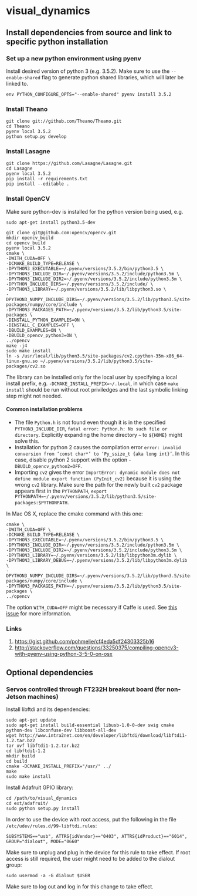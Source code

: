 # visual_dynamics

## Install dependencies from source and link to specific python installation

### Set up a new python environment using pyenv

Install desired version of python 3 (e.g. 3.5.2). Make sure to use the `--enable-shared` flag to generate python shared libraries, which will later be linked to.
```
env PYTHON_CONFIGURE_OPTS="--enable-shared" pyenv install 3.5.2
```

### Install Theano
```
git clone git://github.com/Theano/Theano.git
cd Theano
pyenv local 3.5.2
python setup.py develop
```

### Install Lasagne
```
git clone https://github.com/Lasagne/Lasagne.git
cd Lasagne
pyenv local 3.5.2
pip install -r requirements.txt
pip install --editable .
```

### Install OpenCV
Make sure python-dev is installed for the python version being used, e.g.
```
sudo apt-get install python3.5-dev
```
```
git clone git@github.com:opencv/opencv.git
mkdir opencv_build
cd opencv_build
pyenv local 3.5.2
cmake \
-DWITH_CUDA=OFF \
-DCMAKE_BUILD_TYPE=RELEASE \
-DPYTHON3_EXECUTABLE=~/.pyenv/versions/3.5.2/bin/python3.5 \
-DPYTHON3_INCLUDE_DIR=~/.pyenv/versions/3.5.2/include/python3.5m \
-DPYTHON3_INCLUDE_DIR2=~/.pyenv/versions/3.5.2/include/python3.5m \
-DPYTHON_INCLUDE_DIRS=~/.pyenv/versions/3.5.2/include/ \
-DPYTHON3_LIBRARY=~/.pyenv/versions/3.5.2/lib/libpython3.so \
-DPYTHON3_NUMPY_INCLUDE_DIRS=~/.pyenv/versions/3.5.2/lib/python3.5/site-packages/numpy/core/include \
-DPYTHON3_PACKAGES_PATH=~/.pyenv/versions/3.5.2/lib/python3.5/site-packages \
-DINSTALL_PYTHON_EXAMPLES=ON \
-DINSTALL_C_EXAMPLES=OFF \
-DBUILD_EXAMPLES=ON \
-DBUILD_opencv_python3=ON \
../opencv
make -j4
sudo make install
ln -s /usr/local/lib/python3.5/site-packages/cv2.cpython-35m-x86_64-linux-gnu.so ~/.pyenv/versions/3.5.2/lib/python3.5/site-packages/cv2.so
```
The library can be installed only for the local user by specifying a local install prefix, e.g. `-DCMAKE_INSTALL_PREFIX=~/.local`, in which case `make install` should be run without root priviledges and the last symbolic linking step might not needed.

#### Common installation problems
- The file `Python.h` is not found even though it is in the specified `PYTHON3_INCLUDE_DIR`, `fatal error: Python.h: No such file or directory`. Explicitly expanding the home  directory `~` to `${HOME}` might solve this.
- Installation for python 2 causes the compilation error `error: invalid conversion from ‘const char*’ to ‘Py_ssize_t {aka long int}’`. In this case, disable python 2 support with the option `-DBUILD_opencv_python2=OFF`.
- Importing `cv2` gives the error `ImportError: dynamic module does not define module export function (PyInit_cv2)` because it is using the wrong `cv2` library. Make sure the path for the newly built `cv2` package appears first in the `PYTHONPATH`, `export PYTHONPATH=~/.pyenv/versions/3.5.2/lib/python3.5/site-packages:$PYTHONPATH`.

In Mac OS X, replace the cmake command with this one:
```
cmake \
-DWITH_CUDA=OFF \
-DCMAKE_BUILD_TYPE=RELEASE \
-DPYTHON3_EXECUTABLE=~/.pyenv/versions/3.5.2/bin/python3.5 \
-DPYTHON3_INCLUDE_DIR=~/.pyenv/versions/3.5.2/include/python3.5m \
-DPYTHON3_INCLUDE_DIR2=~/.pyenv/versions/3.5.2/include/python3.5m \
-DPYTHON3_LIBRARY=~/.pyenv/versions/3.5.2/lib/libpython3m.dylib \
-DPYTHON3_LIBRARY_DEBUG=~/.pyenv/versions/3.5.2/lib/libpython3m.dylib \
-DPYTHON3_NUMPY_INCLUDE_DIRS=~/.pyenv/versions/3.5.2/lib/python3.5/site-packages/numpy/core/include \
-DPYTHON3_PACKAGES_PATH=~/.pyenv/versions/3.5.2/lib/python3.5/site-packages \
../opencv
```
The option `WITH_CUDA=OFF` might be necessary if Caffe is used. See [this issue](https://github.com/BVLC/caffe/issues/2256) for more information.

### Links
1. https://gist.github.com/pohmelie/cf4eda5df24303325b16
2. http://stackoverflow.com/questions/33250375/compiling-opencv3-with-pyenv-using-python-3-5-0-on-osx


## Optional dependencies

### Servos controlled through FT232H breakout board (for non-Jetson machines)

Install libftdi and its dependencies:
```
sudo apt-get update
sudo apt-get install build-essential libusb-1.0-0-dev swig cmake python-dev libconfuse-dev libboost-all-dev
wget http://www.intra2net.com/en/developer/libftdi/download/libftdi1-1.2.tar.bz2
tar xvf libftdi1-1.2.tar.bz2
cd libftdi1-1.2
mkdir build
cd build
cmake -DCMAKE_INSTALL_PREFIX="/usr/" ../
make
sudo make install
```

Install Adafruit GPIO library:
```
cd /path/to/visual_dynamics
cd ext/adafruit/
sudo python setup.py install
```

In order to use the device with root access, put the following in the file `/etc/udev/rules.d/99-libftdi.rules`:
```
SUBSYSTEMS=="usb", ATTRS{idVendor}=="0403", ATTRS{idProduct}=="6014", GROUP="dialout", MODE="0660"
```
Make sure to unplug and plug in the device for this rule to take effect. If root access is still required, the user might need to be added to the dialout group:
```
sudo usermod -a -G dialout $USER
```
Make sure to log out and log in for this change to take effect.
